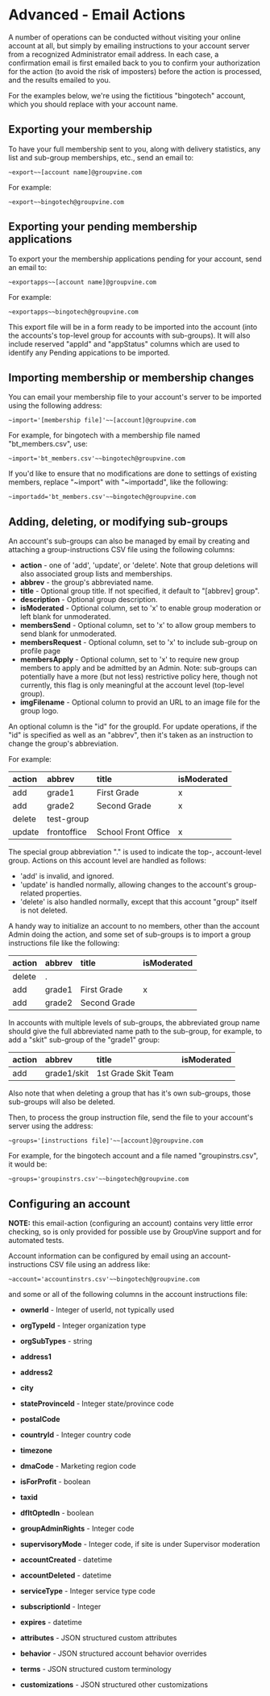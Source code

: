 <span id="gv-7advanced-1advActions"></span>
# Advanced - Email Actions

A number of operations can be conducted without visiting your online
account at all, but simply by emailing instructions to your account
server from a recognized Administrator email address.  In each case, a
confirmation email is first emailed back to you to confirm your
authorization for the action (to avoid the risk of imposters) before
the action is processed, and the results emailed to you.

For the examples below, we're using the fictitious "bingotech"
account, which you should replace with your account name.

<span id="gv-7advanced-1advactions-exporting-your"></span>
## Exporting your membership

To have your full membership sent to you, along with delivery
statistics, any list and sub-group memberships, etc., send an email
to:

```
~export~~[account name]@groupvine.com
```

For example:

```
~export~~bingotech@groupvine.com
```

<span id="gv-7advanced-1advactions-exporting-your-pending"></span>
## Exporting your pending membership applications

To export your the membership applications pending for your account, 
send an email to:

```
~exportapps~~[account name]@groupvine.com
```

For example:

```
~exportapps~~bingotech@groupvine.com
```

This export file will be in a form ready to be imported into the
account (into the accounts's top-level group for accounts with
sub-groups).  It will also include reserved "appId" and "appStatus"
columns which are used to identify any Pending appications to be
imported.


<span id="gv-7advanced-1advactions-importing-membership"></span>
## Importing membership or membership changes

You can email your membership file to your account's server to be
imported using the following address:

```
~import='[membership file]'~~[account]@groupvine.com
```

For example, for bingotech with a membership file named "bt_members.csv", use:

```
~import='bt_members.csv'~~bingotech@groupvine.com
```

<span class="adv">

If you'd like to ensure that no modifications are done to settings of existing members, replace
"~import" with "~importadd", like the following:

```
~importadd='bt_members.csv'~~bingotech@groupvine.com
```
</span>


<span id="gv-7advanced-1advactions-adding-deleting-or-modifying"></span>
## Adding, deleting, or modifying sub-groups

An account's sub-groups can also be managed by email by creating and
attaching a group-instructions CSV file using the following columns:

* **action** - one of 'add', 'update', or 'delete'.  Note that group deletions will 
  also associated group lists and memberships.
* **abbrev** - the group's abbreviated name.
* **title** - Optional group title.  If not specified, it default to
  "[abbrev] group".
* **description** - Optional group description.
* **isModerated** - Optional column, set to 'x' to enable group moderation or left
  blank for unmoderated.
* **membersSend** - Optional column, set to 'x' to allow group members to send
  blank for unmoderated.
* **membersRequest** - Optional column, set to 'x' to include sub-group on profile page
* **membersApply** - Optional column, set to 'x' to require new group members to 
  apply and be admitted by an Admin.  Note: sub-groups can potentially have a
  more (but not less) restrictive policy here, though not currently, this
  flag is only meaningful at the account level (top-level group).
* **imgFilename** - Optional column to provid an URL to an image file
    for the group logo.

<span class="support">

An optional column is the "id" for the groupId.  For update
operations, if the "id" is specified as well as an "abbrev", then it's
taken as an instruction to change the group's abbreviation.

</span>

For example:

| action      | abbrev      | title               | isModerated |
|:------------|:------------|:--------------------|:------------|
| add         | grade1      | First Grade         | x           |
| add         | grade2      | Second Grade        | x           |
| delete      | test-group  |                     |             |
| update      | frontoffice | School Front Office | x           |

<span class="adv" id="emailactions-dot-group">

The special group abbreviation "." is used to indicate the top-,
account-level group.  Actions on this account level are handled as
follows:

* 'add' is invalid, and ignored.
* 'update' is handled normally, allowing changes to the account's group-related properties.
* 'delete' is also handled normally, except that this account "group" itself is not deleted.

</span>

<span class="support">

A handy way to initialize an account to no members, other than the
account Admin doing the action, and some set of sub-groups is to
import a group instructions file like the following:

| action      | abbrev      | title               | isModerated |
|:------------|:------------|:--------------------|:------------|
| delete      | .           |                     |             |
| add         | grade1      | First Grade         | x           |
| add         | grade2      | Second Grade        |             |

</span>

<span class="adv">

In accounts with multiple levels of sub-groups, the abbreviated group
name should give the full abbreviated name path to the sub-group,
for example, to add a "skit" sub-group of the "grade1" group:

| action      | abbrev      | title               | isModerated |
|:------------|:------------|:--------------------|:------------|
| add         | grade1/skit | 1st Grade Skit Team |             |

Also note that when deleting a group that has it's own sub-groups,
those sub-groups will also be deleted.

</span>


Then, to process the group instruction file, send the file to your
account's server using the address:

```
~groups='[instructions file]'~~[account]@groupvine.com
```

For example, for the bingotech account and a file named
"groupinstrs.csv", it would be:

```
~groups='groupinstrs.csv'~~bingotech@groupvine.com
```

<span class="support">

<span id="gv-7advanced-1advactions-configuring-acccount-action"></span>
## Configuring an account

**NOTE:** this email-action (configuring an account) contains very
little error checking, so is only provided for possible use by GroupVine support
and for automated tests.

Account information can be configured by email using an account-instructions
CSV file using an address like:

```
~account='accountinstrs.csv'~~bingotech@groupvine.com
```

and some or all of the following columns in the account instructions file:

* **ownerId** - Integer of userId, not typically used

* **orgTypeId** - Integer organization type
* **orgSubTypes** - string

* **address1** 
* **address2** 
* **city** 
* **stateProvinceId** - Integer state/province code
* **postalCode**
* **countryId** - Integer country code

* **timezone**
* **dmaCode** - Marketing region code

* **isForProfit** - boolean
* **taxid**

* **dfltOptedIn** - boolean
* **groupAdminRights** - Integer code
* **supervisoryMode** - Integer code, if site is under Supervisor moderation

* **accountCreated** - datetime
* **accountDeleted** - datetime

* **serviceType** - Integer service type code
* **subscriptionId** - Integer
* **expires** - datetime

* **attributes** - JSON structured custom attributes
* **behavior** - JSON structured account behavior overrides
* **terms** - JSON structured custom terminology
* **customizations** - JSON structured other customizations

</span>

